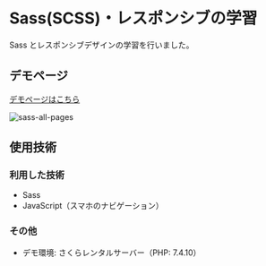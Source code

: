 # Sass(SCSS)・レスポンシブの学習

Sass とレスポンシブデザインの学習を行いました。

## デモページ

[デモページはこちら](https://created-portfolio.com/sass/)<br>

![sass-all-pages](https://user-images.githubusercontent.com/61940526/108979984-903a1c00-76ce-11eb-964f-96aa47001514.png)


## 使用技術

### 利用した技術

- Sass
- JavaScript（スマホのナビゲーション）

### その他

- デモ環境: さくらレンタルサーバー（PHP: 7.4.10）
